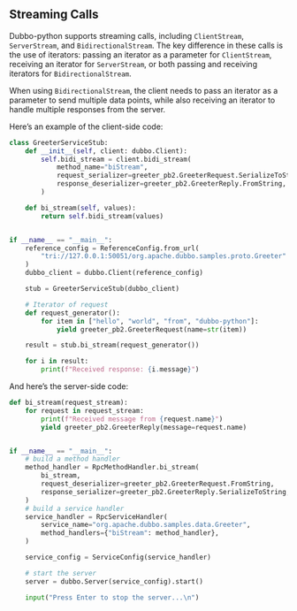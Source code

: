 ## Streaming Calls

Dubbo-python supports streaming calls, including `ClientStream`, `ServerStream`, and `BidirectionalStream`. The key difference in these calls is the use of iterators: passing an iterator as a parameter for `ClientStream`, receiving an iterator for `ServerStream`, or both passing and receiving iterators for `BidirectionalStream`.

When using `BidirectionalStream`, the client needs to pass an iterator as a parameter to send multiple data points, while also receiving an iterator to handle multiple responses from the server.

Here’s an example of the client-side code:

```python
class GreeterServiceStub:
    def __init__(self, client: dubbo.Client):
        self.bidi_stream = client.bidi_stream(
            method_name="biStream",
            request_serializer=greeter_pb2.GreeterRequest.SerializeToString,
            response_deserializer=greeter_pb2.GreeterReply.FromString,
        )

    def bi_stream(self, values):
        return self.bidi_stream(values)


if __name__ == "__main__":
    reference_config = ReferenceConfig.from_url(
        "tri://127.0.0.1:50051/org.apache.dubbo.samples.proto.Greeter"
    )
    dubbo_client = dubbo.Client(reference_config)

    stub = GreeterServiceStub(dubbo_client)

    # Iterator of request
    def request_generator():
        for item in ["hello", "world", "from", "dubbo-python"]:
            yield greeter_pb2.GreeterRequest(name=str(item))

    result = stub.bi_stream(request_generator())

    for i in result:
        print(f"Received response: {i.message}")
```

And here’s the server-side code:

```python
def bi_stream(request_stream):
    for request in request_stream:
        print(f"Received message from {request.name}")
        yield greeter_pb2.GreeterReply(message=request.name)


if __name__ == "__main__":
    # build a method handler
    method_handler = RpcMethodHandler.bi_stream(
        bi_stream,
        request_deserializer=greeter_pb2.GreeterRequest.FromString,
        response_serializer=greeter_pb2.GreeterReply.SerializeToString,
    )
    # build a service handler
    service_handler = RpcServiceHandler(
        service_name="org.apache.dubbo.samples.data.Greeter",
        method_handlers={"biStream": method_handler},
    )

    service_config = ServiceConfig(service_handler)

    # start the server
    server = dubbo.Server(service_config).start()

    input("Press Enter to stop the server...\n")
```

